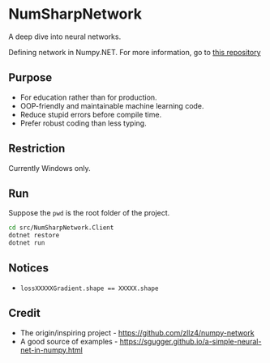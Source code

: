 # NumSharpNetwork

A deep dive into neural networks.

Defining network in Numpy.NET. For more information, go to [this repository](https://github.com/zllz4/numpy-network)

## Purpose

- For education rather than for production.
- OOP-friendly and maintainable machine learning code.
- Reduce stupid errors before compile time.
- Prefer robust coding than less typing.

## Restriction

Currently Windows only.

## Run

Suppose the `pwd` is the root folder of the project.

```bash
cd src/NumSharpNetwork.Client
dotnet restore
dotnet run
```

## Notices

- `lossXXXXXGradient.shape == XXXXX.shape` 

## Credit

- The origin/inspiring project - <https://github.com/zllz4/numpy-network>
- A good source of examples - <https://sgugger.github.io/a-simple-neural-net-in-numpy.html>
